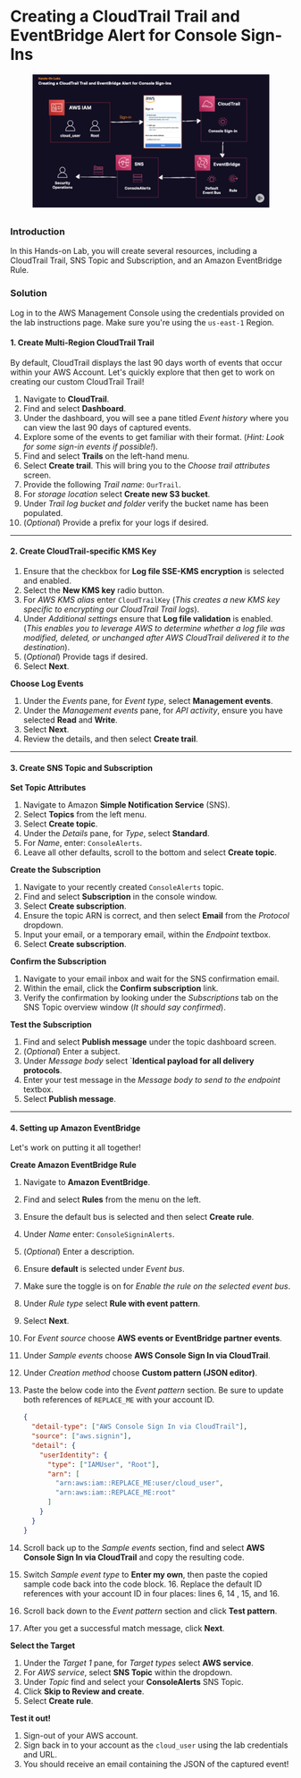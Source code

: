# Creating a CloudTrail Trail and EventBridge Alert for Console Sign-Ins

<figure><img src="../../.gitbook/assets/image (1) (1) (1) (1) (1).png" alt=""><figcaption></figcaption></figure>

##

### Introduction

In this Hands-on Lab, you will create several resources, including a CloudTrail Trail, SNS Topic and Subscription, and an Amazon EventBridge Rule.

### Solution

Log in to the AWS Management Console using the credentials provided on the lab instructions page. Make sure you're using the `us-east-1` Region.

#### 1. Create Multi-Region CloudTrail Trail

By default, CloudTrail displays the last 90 days worth of events that occur within your AWS Account. Let's quickly explore that then get to work on creating our custom CloudTrail Trail!

1. Navigate to **CloudTrail**.
2. Find and select **Dashboard**.
3. Under the dashboard, you will see a pane titled _Event history_ where you can view the last 90 days of captured events.
4. Explore some of the events to get familiar with their format. (_Hint: Look for some sign-in events if possible!_).
5. Find and select **Trails** on the left-hand menu.
6. Select **Create trail**. This will bring you to the _Choose trail attributes_ screen.
7. Provide the following _Trail name_: `OurTrail`.
8. For _storage location_ select **Create new S3 bucket**.
9. Under _Trail log bucket and folder_ verify the bucket name has been populated.
10. (_Optional_) Provide a prefix for your logs if desired.

***

#### 2. Create CloudTrail-specific KMS Key

1. Ensure that the checkbox for **Log file SSE-KMS encryption** is selected and enabled.
2. Select the **New KMS key** radio button.
3. For _AWS KMS alias_ enter `CloudTrailKey` (_This creates a new KMS key specific to encrypting our CloudTrail Trail logs_).
4. Under _Additional settings_ ensure that **Log file validation** is enabled. (_This enables you to leverage AWS to determine whether a log file was modified, deleted, or unchanged after AWS CloudTrail delivered it to the destination_).
5. (_Optional_) Provide tags if desired.
6. Select **Next**.

**Choose Log Events**

1. Under the _Events_ pane, for _Event type_, select **Management events**.
2. Under the _Management events_ pane, for _API activity_, ensure you have selected **Read** and **Write**.
3. Select **Next**.
4. Review the details, and then select **Create trail**.

***

#### 3. Create SNS Topic and Subscription

**Set Topic Attributes**

1. Navigate to Amazon **Simple Notification Service** (SNS).
2. Select **Topics** from the left menu.
3. Select **Create topic**.
4. Under the _Details_ pane, for _Type_, select **Standard**.
5. For _Name_, enter: `ConsoleAlerts`.
6. Leave all other defaults, scroll to the bottom and select **Create topic**.

**Create the Subscription**

1. Navigate to your recently created `ConsoleAlerts` topic.
2. Find and select **Subscription** in the console window.
3. Select **Create subscription**.
4. Ensure the topic ARN is correct, and then select **Email** from the _Protocol_ dropdown.
5. Input your email, or a temporary email, within the _Endpoint_ textbox.
6. Select **Create subscription**.

**Confirm the Subscription**

1. Navigate to your email inbox and wait for the SNS confirmation email.
2. Within the email, click the **Confirm subscription** link.
3. Verify the confirmation by looking under the _Subscriptions_ tab on the SNS Topic overview window (_It should say confirmed_).

**Test the Subscription**

1. Find and select **Publish message** under the topic dashboard screen.
2. (_Optional_) Enter a subject.
3. Under _Message body_ select \`**Identical payload for all delivery protocols**.
4. Enter your test message in the _Message body to send to the endpoint_ textbox.
5. Select **Publish message**.

***

#### 4. Setting up Amazon EventBridge

Let's work on putting it all together!

**Create Amazon EventBridge Rule**

1. Navigate to **Amazon EventBridge**.
2. Find and select **Rules** from the menu on the left.
3. Ensure the default bus is selected and then select **Create rule**.
4. Under _Name_ enter: `ConsoleSigninAlerts`.
5. (_Optional_) Enter a description.
6. Ensure **default** is selected under _Event bus_.
7. Make sure the toggle is on for _Enable the rule on the selected event bus_.
8. Under _Rule type_ select **Rule with event pattern**.
9. Select **Next**.
10. For _Event source_ choose **AWS events or EventBridge partner events**.
11. Under _Sample events_ choose **AWS Console Sign In via CloudTrail**.
12. Under _Creation method_ choose **Custom pattern (JSON editor)**.
13. Paste the below code into the _Event pattern_ section. Be sure to update both references of `REPLACE_ME` with your account ID.

    ```json
    {
      "detail-type": ["AWS Console Sign In via CloudTrail"],
      "source": ["aws.signin"],
      "detail": {
        "userIdentity": {
          "type": ["IAMUser", "Root"],
          "arn": [
            "arn:aws:iam::REPLACE_ME:user/cloud_user",
            "arn:aws:iam::REPLACE_ME:root"
          ]
        }
      }
    }
    ```
14. Scroll back up to the _Sample events_ section, find and select **AWS Console Sign In via CloudTrail** and copy the resulting code.
15. Switch _Sample event type_ to **Enter my own**, then paste the copied sample code back into the code block. 16. Replace the default ID references with your account ID in four places: lines 6, 14 , 15, and 16.
16. Scroll back down to the _Event pattern_ section and click **Test pattern**.
17. After you get a successful match message, click **Next**.

**Select the Target**

1. Under the _Target 1_ pane, for _Target types_ select **AWS service**.
2. For _AWS service_, select **SNS Topic** within the dropdown.
3. Under _Topic_ find and select your **ConsoleAlerts** SNS Topic.
4. Click **Skip to Review and create**.
5. Select **Create rule**.

**Test it out!**

1. Sign-out of your AWS account.
2. Sign back in to your account as the `cloud_user` using the lab credentials and URL.
3. You should receive an email containing the JSON of the captured event!
